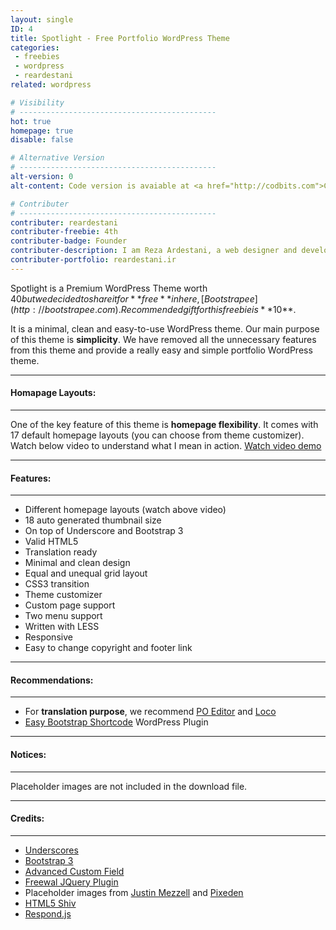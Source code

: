 ```yaml
---
layout: single
ID: 4
title: Spotlight - Free Portfolio WordPress Theme
categories: 
 - freebies 
 - wordpress
 - reardestani 
related: wordpress

# Visibility
# --------------------------------------------
hot: true
homepage: true
disable: false

# Alternative Version
# --------------------------------------------
alt-version: 0
alt-content: Code version is avaiable at <a href="http://codbits.com">CodeBits</a>

# Contributer
# --------------------------------------------
contributer: reardestani
contributer-freebie: 4th
contributer-badge: Founder
contributer-description: I am Reza Ardestani, a web designer and developer
contributer-portfolio: reardestani.ir
---
```

Spotlight is a Premium WordPress Theme worth $40 but we decided to share it for **free** in here, [Bootstrapee](http://bootstrapee.com). Recommended gift for this freebie is **$10**. 

It is a minimal, clean and easy-to-use WordPress theme. Our main purpose of this theme is **simplicity**. We have removed all the unnecessary features from this theme and provide a really easy and simple portfolio WordPress theme.

---
#### Homapage Layouts:
---
One of the key feature of this theme is **homepage flexibility**. It comes with 17 default homepage layouts (you can choose from theme customizer). Watch below video to understand what I mean in action.
<a href="http://www.screenr.com/lNiH" targe="_blank">Watch video demo</a>

---
#### Features:
---
+ Different homepage layouts (watch above video)
+ 18 auto generated thumbnail size
+ On top of Underscore and Bootstrap 3
+ Valid HTML5
+ Translation ready
+ Minimal and clean design
+ Equal and unequal grid layout
+ CSS3 transition
+ Theme customizer
+ Custom page support
+ Two menu support
+ Written with LESS
+ Responsive
+ Easy to change copyright and footer link

---
#### Recommendations: 
---
+ For **translation purpose**, we recommend <a href="https://poeditor.com/" target="_blank">PO Editor</a> and <a href="https://localise.biz/free/poedit" target="_blank">Loco</a>
+ <a href="http://wordpress.org/plugins/easy-bootstrap-shortcodes/" target="_blank">Easy Bootstrap Shortcode</a> WordPress Plugin

---
#### Notices:
---
Placeholder images are not included in the download file. 

---
#### Credits:
---
+ <a href="http://underscores.me/" target="_blank">Underscores</a>
+ <a href="http://getbootstrap.com/" target="_blank">Bootstrap 3</a>
+ <a href="http://www.advancedcustomfields.com/" target="_blank">Advanced Custom Field</a>
+ <a href="http://vnjs.net/www/project/freewall" target="_blank">Freewal JQuery Plugin</a>
+ Placeholder images from <a href="http://justinmezzell.com" target="_blank"> Justin Mezzell</a> and <a href="http://pixeden.com" target="_blank"> Pixeden</a>
+ <a href="https://github.com/aFarkas/html5shiv" target="_blank">HTML5 Shiv</a>
+ <a href="https://github.com/scottjehl/Respond" target="_blank">Respond.js</a>
<br></br>